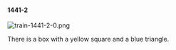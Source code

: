 #### 1441-2
![train-1441-2-0.png](https://github.com/lil-lab/nlvr/raw/master/nlvr/train/images/17/train-1441-2-0.png "train-1441-2-0.png")

There is a box with a yellow square and a blue triangle.